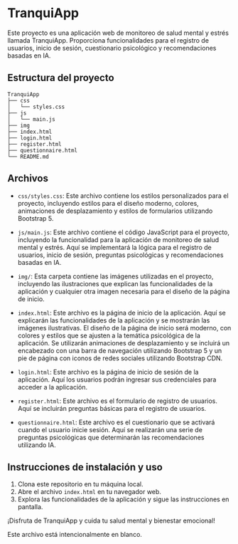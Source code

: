 # TranquiApp

Este proyecto es una aplicación web de monitoreo de salud mental y estrés llamada TranquiApp. Proporciona funcionalidades para el registro de usuarios, inicio de sesión, cuestionario psicológico y recomendaciones basadas en IA.

## Estructura del proyecto

```
TranquiApp
├── css
│   └── styles.css
├── js
│   └── main.js
├── img
├── index.html
├── login.html
├── register.html
├── questionnaire.html
└── README.md
```

## Archivos

- `css/styles.css`: Este archivo contiene los estilos personalizados para el proyecto, incluyendo estilos para el diseño moderno, colores, animaciones de desplazamiento y estilos de formularios utilizando Bootstrap 5.

- `js/main.js`: Este archivo contiene el código JavaScript para el proyecto, incluyendo la funcionalidad para la aplicación de monitoreo de salud mental y estrés. Aquí se implementará la lógica para el registro de usuarios, inicio de sesión, preguntas psicológicas y recomendaciones basadas en IA.

- `img/`: Esta carpeta contiene las imágenes utilizadas en el proyecto, incluyendo las ilustraciones que explican las funcionalidades de la aplicación y cualquier otra imagen necesaria para el diseño de la página de inicio.

- `index.html`: Este archivo es la página de inicio de la aplicación. Aquí se explicarán las funcionalidades de la aplicación y se mostrarán las imágenes ilustrativas. El diseño de la página de inicio será moderno, con colores y estilos que se ajusten a la temática psicológica de la aplicación. Se utilizarán animaciones de desplazamiento y se incluirá un encabezado con una barra de navegación utilizando Bootstrap 5 y un pie de página con iconos de redes sociales utilizando Bootstrap CDN.

- `login.html`: Este archivo es la página de inicio de sesión de la aplicación. Aquí los usuarios podrán ingresar sus credenciales para acceder a la aplicación.

- `register.html`: Este archivo es el formulario de registro de usuarios. Aquí se incluirán preguntas básicas para el registro de usuarios.

- `questionnaire.html`: Este archivo es el cuestionario que se activará cuando el usuario inicie sesión. Aquí se realizarán una serie de preguntas psicológicas que determinarán las recomendaciones utilizando IA.

## Instrucciones de instalación y uso

1. Clona este repositorio en tu máquina local.
2. Abre el archivo `index.html` en tu navegador web.
3. Explora las funcionalidades de la aplicación y sigue las instrucciones en pantalla.

¡Disfruta de TranquiApp y cuida tu salud mental y bienestar emocional!

Este archivo está intencionalmente en blanco.